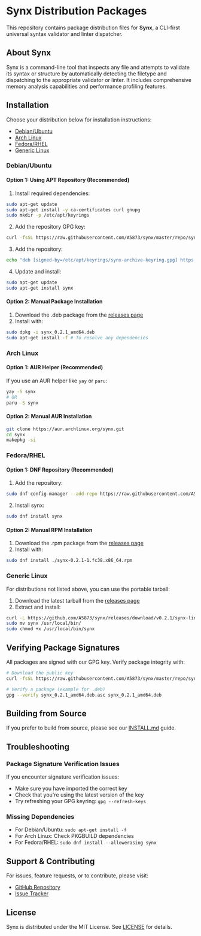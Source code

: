 # Synx Distribution Packages

This repository contains package distribution files for **Synx**, a CLI-first universal syntax validator and linter dispatcher.

## About Synx

Synx is a command-line tool that inspects any file and attempts to validate its syntax or structure by automatically detecting the filetype and dispatching to the appropriate validator or linter. It includes comprehensive memory analysis capabilities and performance profiling features.

## Installation

Choose your distribution below for installation instructions:

- [Debian/Ubuntu](#debianubuntu)
- [Arch Linux](#arch-linux)
- [Fedora/RHEL](#fedorarhel)
- [Generic Linux](#generic-linux)

### Debian/Ubuntu

#### Option 1: Using APT Repository (Recommended)

1. Install required dependencies:
```bash
sudo apt-get update
sudo apt-get install -y ca-certificates curl gnupg
sudo mkdir -p /etc/apt/keyrings
```

2. Add the repository GPG key:
```bash
curl -fsSL https://raw.githubusercontent.com/A5873/synx/master/repo/synx-key.asc | sudo gpg --dearmor -o /etc/apt/keyrings/synx-archive-keyring.gpg
```

3. Add the repository:
```bash
echo "deb [signed-by=/etc/apt/keyrings/synx-archive-keyring.gpg] https://raw.githubusercontent.com/A5873/synx/master/repo noble main" | sudo tee /etc/apt/sources.list.d/synx.list
```

4. Update and install:
```bash
sudo apt-get update
sudo apt-get install synx
```

#### Option 2: Manual Package Installation

1. Download the .deb package from the [releases page](https://github.com/A5873/synx/releases/latest)
2. Install with:
```bash
sudo dpkg -i synx_0.2.1_amd64.deb
sudo apt-get install -f # To resolve any dependencies
```

### Arch Linux

#### Option 1: AUR Helper (Recommended)

If you use an AUR helper like `yay` or `paru`:

```bash
yay -S synx
# OR
paru -S synx
```

#### Option 2: Manual AUR Installation

```bash
git clone https://aur.archlinux.org/synx.git
cd synx
makepkg -si
```

### Fedora/RHEL

#### Option 1: DNF Repository (Recommended)

1. Add the repository:
```bash
sudo dnf config-manager --add-repo https://raw.githubusercontent.com/A5873/synx/master/repo/synx.repo
```

2. Install synx:
```bash
sudo dnf install synx
```

#### Option 2: Manual RPM Installation

1. Download the .rpm package from the [releases page](https://github.com/A5873/synx/releases/latest)
2. Install with:
```bash
sudo dnf install ./synx-0.2.1-1.fc38.x86_64.rpm
```

### Generic Linux

For distributions not listed above, you can use the portable tarball:

1. Download the latest tarball from the [releases page](https://github.com/A5873/synx/releases/latest)
2. Extract and install:
```bash
curl -L https://github.com/A5873/synx/releases/download/v0.2.1/synx-linux-amd64.tar.gz | tar xz
sudo mv synx /usr/local/bin/
sudo chmod +x /usr/local/bin/synx
```

## Verifying Package Signatures

All packages are signed with our GPG key. Verify package integrity with:

```bash
# Download the public key
curl -fsSL https://raw.githubusercontent.com/A5873/synx/master/repo/synx-key.asc | gpg --import

# Verify a package (example for .deb)
gpg --verify synx_0.2.1_amd64.deb.asc synx_0.2.1_amd64.deb
```

## Building from Source

If you prefer to build from source, please see our [INSTALL.md](https://github.com/A5873/synx/blob/master/INSTALL.md) guide.

## Troubleshooting

### Package Signature Verification Issues

If you encounter signature verification issues:
- Make sure you have imported the correct key
- Check that you're using the latest version of the key
- Try refreshing your GPG keyring: `gpg --refresh-keys`

### Missing Dependencies

- For Debian/Ubuntu: `sudo apt-get install -f`
- For Arch Linux: Check PKGBUILD dependencies
- For Fedora/RHEL: `sudo dnf install --allowerasing synx`

## Support & Contributing

For issues, feature requests, or to contribute, please visit:
- [GitHub Repository](https://github.com/A5873/synx)
- [Issue Tracker](https://github.com/A5873/synx/issues)

## License

Synx is distributed under the MIT License. See [LICENSE](https://github.com/A5873/synx/blob/master/LICENSE) for details.

